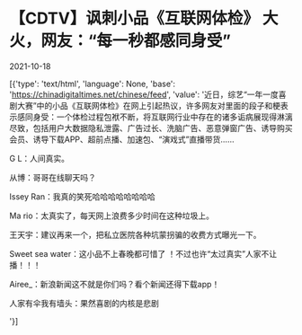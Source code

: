 # 【CDTV】讽刺小品《互联网体检》 大火，网友：“每一秒都感同身受”

2021-10-18

[{'type': 'text/html', 'language': None, 'base': 'https://chinadigitaltimes.net/chinese/feed', 'value': '近日，综艺“一年一度喜剧大赛”中的小品《互联网体检》在网上引起热议，许多网友对里面的段子和梗表示感同身受：一个体检过程包袱不断，将互联网行业中存在的诸多诟病展现得淋漓尽致，包括用户大数据隐私泄露、广告过长、洗脑广告、恶意弹窗广告、诱导购买会员、诱导下载APP、超前点播、加速包、“演戏式”直播带货……





G L：人间真实。

从博：哥哥在线聊天吗？

Issey Ran：我真的笑死哈哈哈哈哈哈哈哈

Ma rio：太真实了，每天网上浪费多少时间在这种垃圾上。

王天宇：建议再来一个，把私立医院各种坑蒙拐骗的收费方式曝光一下。

Sweet sea water：这小品不上春晚都可惜了 ！不过也许“太过真实”人家不让播！！！

Airee_：新浪新闻这不就是你们吗？看个新闻还得下载app！

人家有伞我有墙头：果然喜剧的内核是悲剧

'}]
